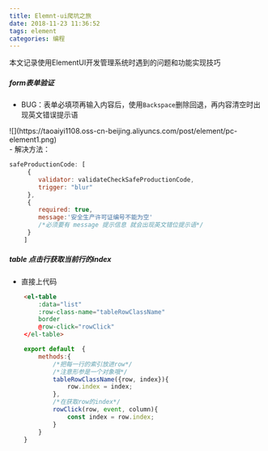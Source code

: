 ```yaml
---
title: Elemnt-ui爬坑之旅
date: 2018-11-23 11:36:52
tags: element
categories: 编程
---
```

本文记录使用ElementUI开发管理系统时遇到的问题和功能实现技巧

<!-- more -->

##### form表单验证
- BUG：表单必填项再输入内容后，使用`Backspace`删除回退，再内容清空时出现英文错误提示语
<div>![](https://taoaiyi1108.oss-cn-beijing.aliyuncs.com/post/element/pc-element1.png)</div>
- 解决方法：

```javascript
safeProductionCode: [
     {
        validator: validateCheckSafeProductionCode,
        trigger: "blur"
     },
     {
        required: true,
        message:'安全生产许可证编号不能为空' 
        /*必须要有 message 提示信息 就会出现英文错位提示语*/
     }
    ]
```

##### table 点击行获取当前行的index
- 直接上代码
```html
    <el-table
        :data="list"
        :row-class-name="tableRowClassName"
        border
        @row-click="rowClick"
    </el-table>
```
```javascript
    export default  {
        methods:{
            /*把每一行的索引放进row*/
            /*注意形参是一个对象哦*/
            tableRowClassName({row, index}){
                row.index = index;
            },
            /*在获取row的index*/
            rowClick(row, event, column){
                const index = row.index;
            }
        }
    } 
```